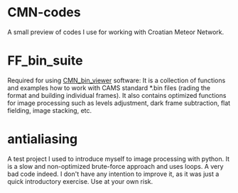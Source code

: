 CMN-codes
=========

A small preview of codes I use for working with Croatian Meteor Network.

  # FF_bin_suite 
  
  Required for using [CMN_bin_viewer](http://cmn.rgn.hr/binviewer/binviewer.html) software: 
  It is a collection of functions and examples how to work with CAMS standard *.bin files (rading the format and building individual frames).
  It also contains optimized functions for image processing such as levels adjustment, dark frame subtraction, flat fielding, image stacking, etc.
  

  # antialiasing 
    
  A test project I used to introduce myself to image processing with python. It is a slow and non-optimized brute-force approach and uses loops. A very bad code indeed.
  I don't have any intention to improve it, as it was just a quick introductory exercise. Use at your own risk.
